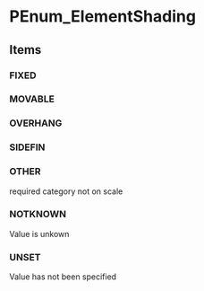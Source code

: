 # PEnum_ElementShading

## Items

### FIXED


### MOVABLE


### OVERHANG


### SIDEFIN


### OTHER
required category not on scale

### NOTKNOWN
Value is unkown

### UNSET
Value has not been specified
